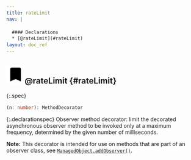 ```yaml
---
title: rateLimit
nav: |

  #### Declarations
  * [@rateLimit](#rateLimit)
layout: doc_ref
---
```


## ![](/assets/icons/spec-decorator.svg)@rateLimit {#rateLimit}
{:.spec}

```typescript
(n: number): MethodDecorator
```
{:.declarationspec}
Observer method decorator: limit the decorated asynchronous observer method to be invoked only at a maximum frequency, determined by the given number of milliseconds.

**Note:** This decorator is intended for use on methods that are part of an observer class, see [`ManagedObject.addObserver()`](./ManagedObject#ManagedObject:addObserver).

